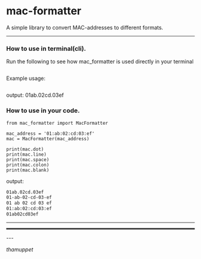 mac-formatter
======
A simple library to convert MAC-addresses to different formats.
<br />
<hr>

### How to use in terminal(cli).

Run the following to see how mac_formatter is used directly in your terminal
`````mac_formatter --help
`````
Example usage:
`````mac_formatter 01ab02cd03ef -f dot
`````
output:
01ab.02cd.03ef

### How to use in your code.

`````pycon
from mac_formatter import MacFormatter

mac_address = '01:ab:02:cd:03:ef'
mac = MacFormatter(mac_address)

print(mac.dot)
print(mac.line)
print(mac.space)
print(mac.colon)
print(mac.blank)
`````
output:
`````bash
01ab.02cd.03ef
01-ab-02-cd-03-ef
01 ab 02 cd 03 ef
01:ab:02:cd:03:ef
01ab02cd03ef
`````
<hr>

<hr style="border-top: 3px solid rgba(255, 255, 255, 0.2);">
---

*thamuppet* <br>


